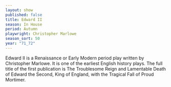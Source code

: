 ```yaml
---
layout: show
published: false
title: Edward II
season: In House
period: Autumn
playwright: Christopher Marlowe
season_sort: 50
year: "71_72"
---
```


Edward II is a Renaissance or Early Modern period play written by Christopher Marlowe. It is one of the earliest English history plays. The full title of the first publication is The Troublesome Reign and Lamentable Death of Edward the Second, King of England, with the Tragical Fall of Proud Mortimer.
